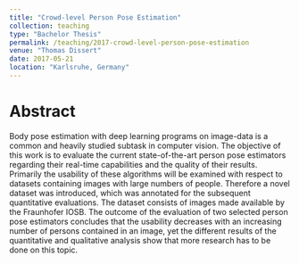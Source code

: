 ```yaml
---
title: "Crowd-level Person Pose Estimation"
collection: teaching
type: "Bachelor Thesis"
permalink: /teaching/2017-crowd-level-person-pose-estimation
venue: "Thomas Dissert"
date: 2017-05-21
location: "Karlsruhe, Germany"
---
```


Abstract
======

Body pose estimation with deep learning programs on image-data is a common and heavily studied subtask in computer vision. The objective of this work is to evaluate the current state-of-the-art person pose estimators regarding their real-time capabilities and the quality of their results. Primarily the usability of these algorithms will be examined with respect to datasets containing images with large numbers of people. Therefore a novel dataset was introduced, which was annotated for the subsequent quantitative evaluations. The dataset consists of images made available by the Fraunhofer IOSB. The outcome of the evaluation of two selected person pose estimators concludes that the usability decreases with an increasing number of persons contained in an image, yet the different results of the quantitative and qualitative analysis show that more research has to be done on this topic.

